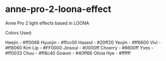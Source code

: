 # anne-pro-2-loona-effect
Anne Pro 2 light effects based in LOONA


Colors Used:

Heejin - #ff0066
Hyunjin - #ffcc00
Haseul - #20ff20
Yeojin - #ff6600
Vivi - #ff8060
Kim Lip - #FF0000
Jinsoul - #0000ff
Choerry - #6600ff
Yves - #ff0033
Chuu - #ff8c40
Gowon - #40ff66
Olivia Hye - #ffffff
